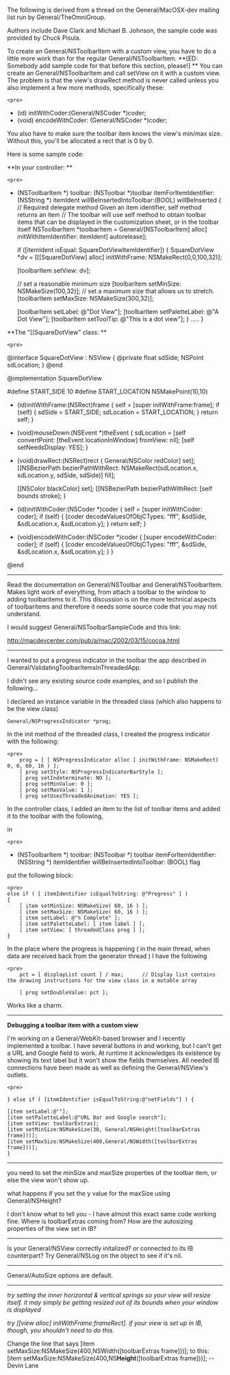 The following is derived from a thread on the General/MacOSX-dev mailing list run by General/TheOmniGroup.

Authors include Dave Clark and Michael B. Johnson, the sample code was provided by Chuck Pisula.

To create an General/NSToolbarItem with a custom view, you have to do a little more work than for the regular General/NSToolbarItem.
**[ED: Somebody add sample code for that before this section, please!] **
You can create an General/NSToolbarItem and call setView on it with a custom view. The problem is that the view's drawRect method is never called unless you also implement a few more methods, specifically these: 

    <pre>
- (id) initWithCoder:(General/NSCoder *)coder;
- (void) encodeWithCoder: (General/NSCoder *)coder;
</pre>

You also have to make sure the toolbar item knows the view's min/max size. Without this, you'll be allocated a rect that is 0 by 0.

Here is some sample code:

**In your controller: **

    <pre>
- (NSToolbarItem *) toolbar: (NSToolbar *)toolbar itemForItemIdentifier: 
(NSString *) itemIdent willBeInsertedIntoToolbar:(BOOL) willBeInserted {
     // Required delegate method   Given an item identifier, self method 
returns an item
     // The toolbar will use self method to obtain toolbar items that can 
be displayed in the customization sheet, or in the toolbar itself
     NSToolbarItem *toolbarItem = General/[NSToolbarItem] alloc] 
initWithItemIdentifier: itemIdent] autorelease];

     if ([itemIdent isEqual: SquareDotViewItemIdentifier]) {
	SquareDotView *dv = [[[SquareDotView] alloc] initWithFrame: 
NSMakeRect(0,0,100,32)];
	
	[toolbarItem setView: dv];

	// set a reasonable minimum size
	[toolbarItem setMinSize: NSMakeSize(100,32)];
	// set a maximum size that allows us to stretch.
	[toolbarItem setMaxSize: NSMakeSize(300,32)];

	[toolbarItem setLabel: @"Dot View"];
	[toolbarItem setPaletteLabel: @"A Dot View"];
	[toolbarItem setToolTip: @"This is a dot view"];
     }
   .....
}
</pre>

**The "[[SquareDotView" class: **

    <pre>
@interface SquareDotView : NSView {
@private
     float	sdSide;
     NSPoint	sdLocation;
}
@end


@implementation SquareDotView

#define START_SIDE 	10
#define START_LOCATION 	NSMakePoint(10,10)

- (id)initWithFrame:(NSRect)frame {
     self = [super initWithFrame:frame];
     if (self) {
	sdSide = START_SIDE;
	sdLocation = START_LOCATION;
     }
     return self;
}

- (void)mouseDown:(NSEvent *)theEvent {
     sdLocation = [self convertPoint: [theEvent locationInWindow] 
fromView: nil];
     [self setNeedsDisplay: YES];
}

- (void)drawRect:(NSRect)rect {
     General/NSColor redColor] set];
     [[NSBezierPath bezierPathWithRect: NSMakeRect(sdLocation.x, 
sdLocation.y, sdSide, sdSide)] fill];

     [[NSColor blackColor] set];
     [[NSBezierPath bezierPathWithRect: [self bounds stroke];
}

- (id)initWithCoder:(NSCoder *)coder {
     self = [super initWithCoder: coder];
     if (self) {
	[coder decodeValuesOfObjCTypes: "fff", &sdSide, &sdLocation.x, 
&sdLocation.y];
     }
     return self;
}

- (void)encodeWithCoder:(NSCoder *)coder {
     [super encodeWithCoder: coder];
     if (self) {
	[coder encodeValuesOfObjCTypes: "fff", &sdSide, &sdLocation.x, 
&sdLocation.y];
     }
}

@end
</pre>

----

Read the documentation on General/NSToolbar and General/NSToolbarItem. Makes light work of everything, from attach a toolbar to the window to adding toolbaritems to it. This discussion is on the more technical aspects of toolbaritems and therefore it needs some source code that you may not understand.

I would suggest General/NSToolbarSampleCode and this link:

http://macdevcenter.com/pub/a/mac/2002/03/15/cocoa.html

----

I wanted to put a progress indicator in the toolbar the app described in General/ValidatingToolbarItemsInThreadedApp.

I didn't see any existing source code examples, and so I publish the following...

I declared an instance variable in the threaded class (which also happens to be the view class)

    General/NSProgressIndicator *prog;

In the     init method of the threaded class, I created the progress indicator with the following:

    <pre>
		prog = [ [ NSProgressIndicator alloc ] initWithFrame: NSMakeRect( 0, 0, 60, 16 ) ];
		[ prog setStyle: NSProgressIndicatorBarStyle ];
		[ prog setIndeterminate: NO ];
		[ prog setMinValue: 0 ];
		[ prog setMaxValue: 1 ];
		[ prog setUsesThreadedAnimation: YES ];
</pre>

In the controller class, I added an item to the list of toolbar items and added it to the toolbar with the following,

in 

    <pre>
- (NSToolbarItem *) toolbar: (NSToolbar *) toolbar
	itemForItemIdentifier: (NSString *) itemIdentifier willBeInsertedIntoToolbar: (BOOL) flag
</pre>

put the following block:

    <pre>
	else if ( [ itemIdentifier isEqualToString: @"Progress" ] )
	{
		[ item setMinSize: NSMakeSize( 60, 16 ) ];
		[ item setMaxSize: NSMakeSize( 60, 16 ) ];
		[ item setLabel: @"% Complete" ];
		[ item setPaletteLabel: [ item label ] ];
		[ item setView: [ threadedClass prog ] ];
	}
</pre>

In the place where the progress is happening ( in the main thread, when data are received back from the generator thread ) I have the following

    <pre>
		pct = [ displayList count ] / max;      // Display list contains the drawing instructions for the view class in a mutable array
		
		[ prog setDoubleValue: pct ];
</pre>

Works like a charm.

----

**Debugging a toolbar item with a custom view**

I'm working on a General/WebKit-based browser and I recently implemented a toolbar. I have several buttons in and working, but I can't get a URL and Google field to work. At runtime it acknowledges its existence by showing its text label but it won't show the fields themselves. All needed IB connections have been made as well as defining the General/NSView's outlets.

    <pre>

	} else if ( [itemIdentifier isEqualToString:@"netFields"] ) {
	
	[item setLabel:@""];
	[item setPaletteLabel:@"URL Bar and Google search"];
	[item setView: toolbarExtras];
	[item setMinSize:NSMakeSize(30, General/NSHeight([toolbarExtras frame]))];
	[item setMaxSize:NSMakeSize(400,General/NSWidth([toolbarExtras frame]))]; 
	}

</pre>

----

you need to set the minSize and maxSize properties of the toolbar item, or else the view won't show up.

what happens if you set the y value for the maxSize using General/NSHeight?

I don't know what to tell you - I have almost this exact same code working fine. Where is     toolbarExtras coming from? How are the autosizing properties of the view set in IB?

----

Is your General/NSView correctly initalized? or connected to its IB counterpart? Try General/NSLog on the object to see if it's nil.

----

General/AutoSize options are default.

----

*try setting the inner horizontal & vertical springs so your view will resize itself. it may simply be getting resized out of its bounds when your window is displayed*

*try     [[view alloc] initWithFrame:frameRect]. if your view is set up in IB, though, you shouldn't need to do this.*

Change the line that says     [item setMaxSize:NSMakeSize(400,NSWidth([toolbarExtras frame]))];  to this:     [item setMaxSize:NSMakeSize(400,NS**Height**([toolbarExtras frame]))];  -- Devin Lane